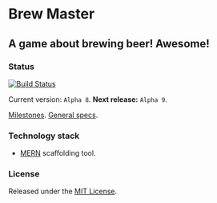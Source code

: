# Brew Master
## A game about brewing beer! Awesome!

### Status

[![Build Status](https://travis-ci.org/tomzmtl/Brew-Master.svg?branch=master)](https://travis-ci.org/tomzmtl/Brew-Master)

Current version: `Alpha 8`.
**Next release:** `Alpha 9`.

[Milestones](https://github.com/tomzmtl/Brew-Master/tree/master/docs/milestones).
[General specs](https://github.com/tomzmtl/Brew-Master/tree/master/docs/general).


### Technology stack

* [MERN](http://mern.io) scaffolding tool.


### License

Released under the [MIT License](http://www.opensource.org/licenses/MIT).
